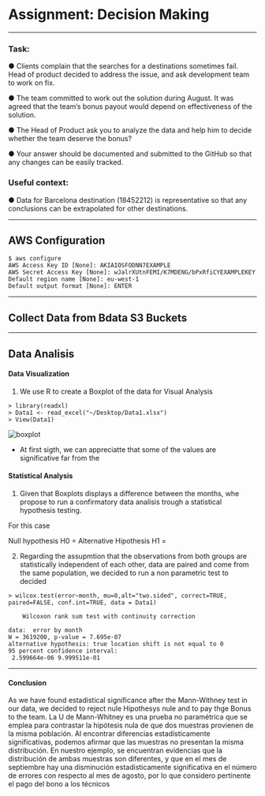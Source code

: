 # Assignment: Decision Making
___
### Task:    

● Clients complain that the searches for a destinations sometimes fail. Head of product decided to address
the issue, and ask development team to work on fix.

● The team committed to work out the solution during August. It was agreed that the team’s bonus payout
would depend on effectiveness of the solution.

● The Head of Product ask you to analyze the data and help him to decide whether the team deserve
the bonus?

● Your answer should be documented and submitted to the GitHub so that any changes can be easily
tracked.

### Useful context:

● Data for Barcelona destination (18452212) is representative so that any conclusions can be extrapolated
for other destinations.

___

## AWS Configuration
````
$ aws configure
AWS Access Key ID [None]: AKIAIOSFODNN7EXAMPLE
AWS Secret Access Key [None]: wJalrXUtnFEMI/K7MDENG/bPxRfiCYEXAMPLEKEY
Default region name [None]: eu-west-1
Default output format [None]: ENTER
````
___

## Collect Data from Bdata S3 Buckets

___

## Data Analisis

#### Data Visualization

1. We use R to create a Boxplot of the data for Visual Analysis

````
> library(readxl)
> Data1 <- read_excel("~/Desktop/Data1.xlsx")
> View(Data1)   
````

![boxplot](https://github.com/nicodalessandro11/DAM19/blob/master/Rplot.png)


- At first sigth, we can appreciatte that some of the values are significative far from the 

#### Statistical Analysis

1. Given that Boxplots displays a difference between the months, whe propose to run a confirmatory data analisis trough a statistical hypothesis testing.

For this case 

Null hypothesis H0 = 
Alternative Hipothesis H1 = 

2. Regarding the assupmtion that the observations from both groups are statistically independent of each other, data are paired and come from the same population, we decided to run a non parametric test to decided 

````
> wilcox.test(error~month, mu=0,alt="two.sided", correct=TRUE, paired=FALSE, conf.int=TRUE, data = Data1)

	Wilcoxon rank sum test with continuity correction

data:  error by month
W = 3619200, p-value = 7.695e-07
alternative hypothesis: true location shift is not equal to 0
95 percent confidence interval:
 2.599664e-06 9.999511e-01
````

___

#### Conclusion

As we have found estadistical significance after the Mann-Withney test in our data, we decided to reject nule Hipothesys nule and to pay thge Bonus to the team.
La U de Mann-Whitney es una prueba no paramétrica que se emplea para contrastar la hipótesis nula de que dos muestras provienen de la misma población. Al encontrar diferencias estadísticamente significativas, podemos afirmar que las muestras no presentan la misma distribución. En nuestro ejemplo, se encuentran evidencias que la distribución de ambas muestras son diferentes, y que en el mes de septiembre hay una disminución estadisticamente significativa en el número de errores con respecto al mes de agosto, por lo que considero pertinente el pago del bono a los técnicos						
						
						
						
						
						



